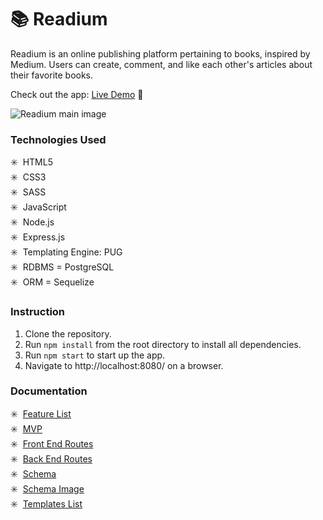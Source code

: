 # 📚 Readium

Readium is an online publishing platform pertaining to books, inspired by Medium. Users can create, comment, and like each other's articles about their favorite books.

Check out the app: [Live Demo](http://readiumapp.herokuapp.com/) 💫

![Readium main image](https://raw.githubusercontent.com/katyeh/medium-clone-project/main/public/readium.gif)

### Technologies Used

✳️&nbsp; HTML5 <br>
✳️&nbsp; CSS3 <br>
✳️&nbsp; SASS <br>
✳️&nbsp; JavaScript <br>
✳️&nbsp; Node.js <br>
✳️&nbsp; Express.js <br>
✳️&nbsp; Templating Engine: PUG <br>
✳️&nbsp; RDBMS = PostgreSQL <br>
✳️&nbsp; ORM = Sequelize <br>

###  Instruction
1. Clone the repository.
2. Run `npm install` from the root directory to install all dependencies.
3. Run `npm start` to start up the app.
4. Navigate to http://localhost:8080/ on a browser.
### Documentation

✳️&nbsp; [Feature List](/documentation/featureList.md) <br>
✳️&nbsp; [MVP](/documentation/MVP.md) <br>
✳️&nbsp; [Front End Routes](/documentation/frontEndRoutes.md) <br>
✳️&nbsp; [Back End Routes](/documentation/backEndRoutes.md) <br>
✳️&nbsp; [Schema](/documentation/schema.md) <br>
✳️&nbsp; [Schema Image](/documentation/schema-diagram.png) <br>
✳️&nbsp; [Templates List](/documentation/templatesList.md) <br>
